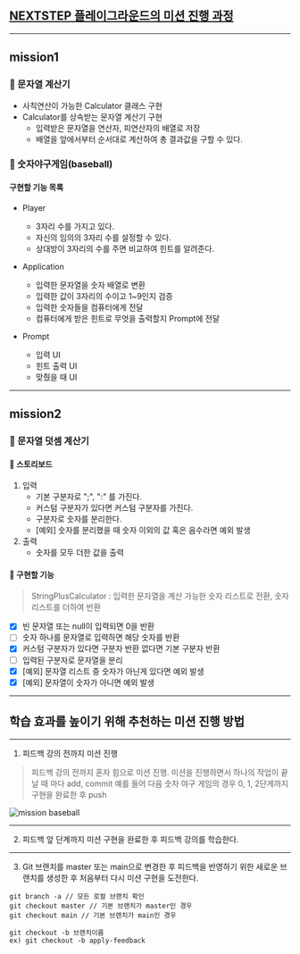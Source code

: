 ## [NEXTSTEP 플레이그라운드의 미션 진행 과정](https://github.com/next-step/nextstep-docs/blob/master/playground/README.md)

---
## mission1
### 📌 문자열 계산기
- 사칙연산이 가능한 Calculator 클래스 구현
- Calculator를 상속받는 문자열 계산기 구현
  - 입력받은 문자열을 연산자, 피연산자의 배열로 저장
  - 배열을 앞에서부터 순서대로 계산하여 총 결과값을 구할 수 있다.

### 📌 숫자야구게임(baseball)
#### 구현할 기능 목록
- Player
  - 3자리 수를 가지고 있다.
  - 자신의 임의의 3자리 수를 설정할 수 있다.
  - 상대방이 3자리의 수를 주면 비교하여 힌트를 알려준다.

- Application
  - 입력한 문자열을 숫자 배열로 변환
  - 입력한 값이 3자리의 수이고 1~9인지 검증
  - 입력한 숫자들을 컴퓨터에게 전달
  - 컴퓨터에게 받은 힌트로 무엇을 출력할지 Prompt에 전달

- Prompt
  - 입력 UI
  - 힌트 출력 UI
  - 맞췄을 때 UI
---
## mission2
### 📌 문자열 덧셈 계산기
#### 📝 스토리보드
1. 입력
   - 기본 구분자로 ";", ":" 를 가진다.
   - 커스텀 구분자가 있다면 커스텀 구분자를 가진다.
   - 구분자로 숫자를 분리한다.
   - [예외] 숫자를 분리했을 때 숫자 이외의 값 혹은 음수라면 예외 발생
2. 출력
   - 숫자를 모두 더한 값을 출력

#### 📍 구현할 기능
> StringPlusCalculator : 입력한 문자열을 계산 가능한 숫자 리스트로 전환, 숫자 리스트를 더하여 반환
- [x] 빈 문자열 또는 null이 입력되면 0을 반환
- [ ] 숫자 하나를 문자열로 입력하면 해당 숫자를 반환
- [x] 커스텀 구분자가 있다면 구분자 반환 없다면 기본 구분자 반환
- [ ] 입력된 구분자로 문자열을 분리
- [x] [예외] 문자열 리스트 중 숫자가 아닌게 있다면 예외 발생
- [x] [예외] 문자열이 숫자가 아니면 예외 발생

---
## 학습 효과를 높이기 위해 추천하는 미션 진행 방법

---
1. 피드백 강의 전까지 미션 진행 
> 피드백 강의 전까지 혼자 힘으로 미션 진행. 미션을 진행하면서 하나의 작업이 끝날 때 마다 add, commit
> 예를 들어 다음 숫자 야구 게임의 경우 0, 1, 2단계까지 구현을 완료한 후 push

![mission baseball](https://raw.githubusercontent.com/next-step/nextstep-docs/master/playground/images/mission_baseball.png)

---
2. 피드백 앞 단계까지 미션 구현을 완료한 후 피드백 강의를 학습한다.

---
3. Git 브랜치를 master 또는 main으로 변경한 후 피드백을 반영하기 위한 새로운 브랜치를 생성한 후 처음부터 다시 미션 구현을 도전한다.

```
git branch -a // 모든 로컬 브랜치 확인
git checkout master // 기본 브랜치가 master인 경우
git checkout main // 기본 브랜치가 main인 경우

git checkout -b 브랜치이름
ex) git checkout -b apply-feedback
```
